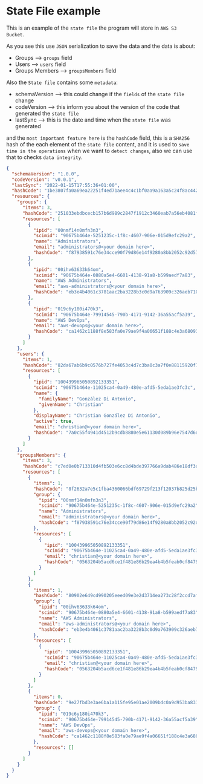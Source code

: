 # State File example

This is an example of the `state file` the program will store in `AWS S3 Bucket`.

As you see this use `JSON` serialization to save the data and the data is about:

* Groups --> `groups` field
* Users --> `users` field
* Groups Members --> `groupsMembers` field

Also the `State file` contains some `metadata`:

* schemaVersion --> this could change if the `fields` of the `state file` change
* codeVersion --> this inform you about the version of the code that generated the `state file`
* lastSync --> this is the date and time when the `state file` was generated

and the `most important feature here` is the `hashCode` field, this is a `SHA256` hash of the each element of the `state file` content, and it is used to `save time in the operations` when we want to `detect changes`, also we can use that to checks `data integrity`.

```json
{
  "schemaVersion": "1.0.0",
  "codeVersion": "v0.0.1",
  "lastSync": "2022-01-15T17:55:36+01:00",
  "hashCode": "1be3807fa0a69ea22251f4ed71aee4c4c1bf0aa9a163a5c24f8ac4425e6f0d69",
  "resources": {
    "groups": {
      "items": 3,
      "hashCode": "251033ebdbcecb157b6d989c2847f1912c3460eab7a56eb4081f4d912e5145b1",
      "resources": [
        {
          "ipid": "00nmf14n0mfn3n3",
          "scimid": "90675b464e-5251235c-1f8c-4607-906e-015d9efc29a2",
          "name": "Administrators",
          "email": "administrators@<your domain here>",
          "hashCode": "f87938591c76e34cce90f79d86e14f9280a8bb2052c92d577f3705c3b681aefa"
        },
        {
          "ipid": "00ihv63633k64om",
          "scimid": "90675b464e-0880a5e4-6601-4138-91a8-b599aedf7a83",
          "name": "AWS Administrators",
          "email": "aws-administrators@<your domain here>",
          "hashCode": "eb3e4b4061c3781aac2ba3228b3c0d9a763909c326aeb7106460d72eb062657c"
        },
        {
          "ipid": "019c6y180i470k3",
          "scimid": "90675b464e-79914545-790b-4171-9142-36a55acf5a39",
          "name": "AWS DevOps",
          "email": "aws-devops@<your domain here>",
          "hashCode": "ca1462c1188f8e583fa0e79ae9f4a06651f188c4e3a6809387a29bbe243ab38f"
        }
      ]
    },
    "users": {
      "items": 1,
      "hashCode": "82da67ab6b9c0576b727fe4053c4d7c3ba0c3a7f0e88115920f76706411901f8",
      "resources": [
        {
          "ipid": "100439965050892133351",
          "scimid": "90675b464e-11025ca4-0a49-480e-afd5-5eda1ae3fc3c",
          "name": {
            "familyName": "González Di Antonio",
            "givenName": "Christian"
          },
          "displayName": "Christian González Di Antonio",
          "active": true,
          "email": "christian@<your domain here>",
          "hashCode": "7a0c55f4941d4512b9cdb8880e5e61130d089b96e7547d6df9ad2e38c2932f49"
        }
      ]
    },
    "groupsMembers": {
      "items": 3,
      "hashCode": "c7ed0e0b713310d4fb503e6cc8d4bde397766a9dab486e18df3a47d3881c237e",
      "resources": [
        {
          "items": 1,
          "hashCode": "8f2632a7e5c1fba4360066bdf69729f213f12037b825d25be29f682844751644",
          "group": {
            "ipid": "00nmf14n0mfn3n3",
            "scimid": "90675b464e-5251235c-1f8c-4607-906e-015d9efc29a2",
            "name": "Administrators",
            "email": "administrators@<your domain here>",
            "hashCode": "f87938591c76e34cce90f79d86e14f9280a8bb2052c92d577f3705c3b681aefa"
          },
          "resources": [
            {
              "ipid": "100439965050892133351",
              "scimid": "90675b464e-11025ca4-0a49-480e-afd5-5eda1ae3fc3c",
              "email": "christian@<your domain here>",
              "hashCode": "0563204b5acd6ce1f481e86b29ea4b4b5feab0cf84799f143c191bfe912ec571"
            }
          ]
        },
        {
          "items": 1,
          "hashCode": "80902e649cd990205eeed09e3e2d3714ea273c28f2ccd7af976f04606f2153c8",
          "group": {
            "ipid": "00ihv63633k64om",
            "scimid": "90675b464e-0880a5e4-6601-4138-91a8-b599aedf7a83",
            "name": "AWS Administrators",
            "email": "aws-administrators@<your domain here>",
            "hashCode": "eb3e4b4061c3781aac2ba3228b3c0d9a763909c326aeb7106460d72eb062657c"
          },
          "resources": [
            {
              "ipid": "100439965050892133351",
              "scimid": "90675b464e-11025ca4-0a49-480e-afd5-5eda1ae3fc3c",
              "email": "christian@<your domain here>",
              "hashCode": "0563204b5acd6ce1f481e86b29ea4b4b5feab0cf84799f143c191bfe912ec571"
            }
          ]
        },
        {
          "items": 0,
          "hashCode": "9e27fbd3e3ae6ba1a115fe95e01ae2009bdc0a9d953ba83139911903cc5e34d9",
          "group": {
            "ipid": "019c6y180i470k3",
            "scimid": "90675b464e-79914545-790b-4171-9142-36a55acf5a39",
            "name": "AWS DevOps",
            "email": "aws-devops@<your domain here>",
            "hashCode": "ca1462c1188f8e583fa0e79ae9f4a06651f188c4e3a6809387a29bbe243ab38f"
          },
          "resources": []
        }
      ]
    }
  }
}
```
